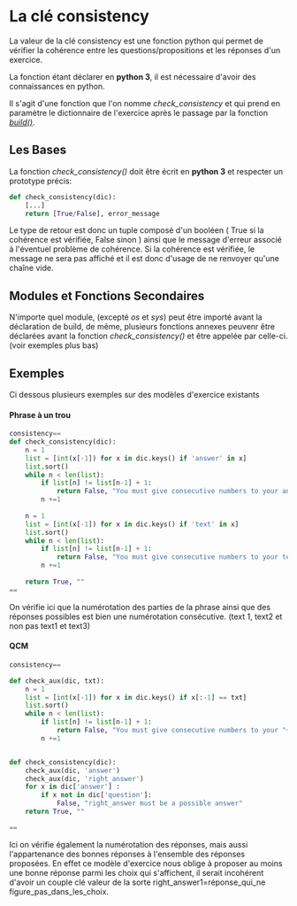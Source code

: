 # La clé consistency

La valeur de la clé consistency est une fonction python qui permet de vérifier la cohérence entre les questions/propositions et les réponses d'un exercice.

La fonction étant déclarer en **python 3**, il est nécessaire d'avoir des connaissances en python.

Il s'agit d'une fonction que l'on nomme *check_consistency* et qui prend en paramètre le dictionnaire de l'exercice après le passage par la fonction [*build()*](./build.html).

## Les Bases
La fonction *check_consistency()* doit être écrit en **python 3** et respecter un prototype précis:
```python
def check_consistency(dic):
    [...]
    return [True/False], error_message
```

Le type de retour est donc un tuple composé d'un booléen ( True si la cohérence est vérifiée, False sinon ) ainsi que le message d'erreur associé à l'éventuel problème de cohérence. Si la cohérence est vérifiée, le message ne sera pas affiché et il est donc d'usage de ne renvoyer qu'une chaîne vide.

## Modules et Fonctions Secondaires
N'importe quel module, (excepté *os* et *sys*) peut être importé avant la déclaration de build, de même, plusieurs fonctions annexes peuvenr être déclarées avant la fonction *check_consistency()* et être appelée par celle-ci. (voir exemples plus bas)

## Exemples
Ci dessous plusieurs exemples sur des modèles d'exercice existants

#### Phrase à un trou
```python
consistency==
def check_consistency(dic):
    n = 1
    list = [int(x[-1]) for x in dic.keys() if 'answer' in x]
    list.sort()
    while n < len(list):
        if list[n] != list[n-1] + 1:
            return False, "You must give consecutive numbers to your answers"
        n +=1
    
    n = 1
    list = [int(x[-1]) for x in dic.keys() if 'text' in x]
    list.sort()
    while n < len(list):
        if list[n] != list[n-1] + 1:
            return False, "You must give consecutive numbers to your text pieces"
        n +=1
        
    return True, ""
==
```

On vérifie ici que la numérotation des parties de la phrase ainsi que des réponses possibles est bien une numérotation consécutive. (text 1, text2 et non pas text1 et text3)

#### QCM
```python
consistency==

def check_aux(dic, txt):
    n = 1
    list = [int(x[-1]) for x in dic.keys() if x[:-1] == txt]
    list.sort()
    while n < len(list):
        if list[n] != list[n-1] + 1:
            return False, "You must give consecutive numbers to your "+txt+'s'
        n +=1


def check_consistency(dic):
    check_aux(dic, 'answer')
    check_aux(dic, 'right_answer')
    for x in dic['answer'] :
        if x not in dic['question']:
            False, "right_answer must be a possible answer"
    return True, ""

==
```

Ici on vérifie également la numérotation des réponses, mais aussi l'appartenance des bonnes réponses à l'ensemble des réponses proposées. En effet ce modèle d'exercice nous oblige à proposer au moins une bonne réponse parmi les choix qui s'affichent, il serait incohérent d'avoir un couple clé valeur de la sorte right_answer1=réponse_qui_ne figure_pas_dans_les_choix. 






